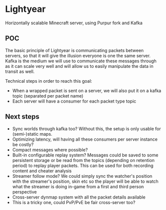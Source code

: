 # Lightyear
Horizontally scalable Minecraft server, using Purpur fork and Kafka 

## POC
The basic principle of Lightyear is communicating packets between servers, so that it will give the illusion everyone is one the same server.
Kafka is the medium we will use to communicate these messages through as it can scale very well and will allow us to easily manipulate the data in transit as well.

Technical steps in order to reach this goal:
- When a wrapped packet is sent on a server, we will also put it on a kafka topic (separated per packet name)
- Each server will have a consumer for each packet type topic

## Next steps
- Sync worlds through kafka too? Without this, the setup is only usable for (semi-)static maps.
- Optimizing latency, will having all these consumers per server instance be costly? 
- Compact messages where possible? 
- Built-in configurable replay system? Messages could be saved to some persistent storage or be read from the topics (depending on retention period) to replay
player packets. This can be used for both recording content and cheater analysis
- Streamer follow mode? We could simply sync the watcher's position with the streamer's position, skin etc so the player will be able to watch what the streamer is doing in-game from a first and third person perspective
- Cross-server dynmap system with all the packet details available
- This is a tricky one, could PvP/PvE be fair cross-server too?
